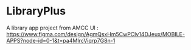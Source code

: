 # LibraryPlus
A library app project from AMCC UI : https://www.figma.com/design/AgmQsxHm5CwPClv14DJeux/MOBILE-APPS?node-id=0-1&t=pa4MIrcViqrp7G8n-1
